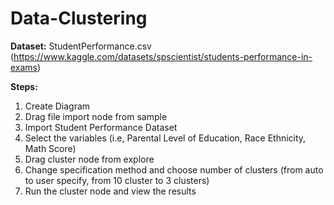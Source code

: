 # Data-Clustering

**Dataset:** StudentPerformance.csv (https://www.kaggle.com/datasets/spscientist/students-performance-in-exams)

**Steps:**
1. Create Diagram
2. Drag file import node from sample
3. Import Student Performance Dataset
4. Select the variables (i.e, Parental Level of Education, Race Ethnicity, Math Score) 
5. Drag cluster node from explore
6. Change specification method and choose number of clusters (from auto to user specify, from 10 cluster to 3 clusters)
7. Run the cluster node and view the results
